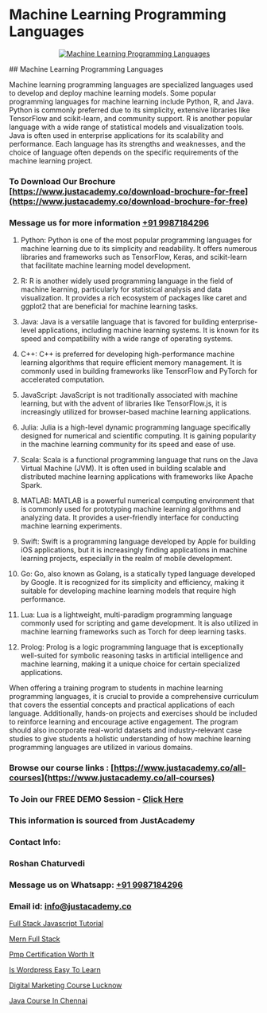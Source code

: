 # Machine Learning Programming Languages

<p align="center">
  <a href="https://justacademy.co/course-detail/machine-learning">
    <img src="https://justacademy.co/storage2/course_image/1709713428_course_image.webp" alt="Machine Learning Programming Languages">
  </a>
</p>
## Machine Learning Programming Languages

Machine learning programming languages are specialized languages used to develop and deploy machine learning models. Some popular programming languages for machine learning include Python, R, and Java. Python is commonly preferred due to its simplicity, extensive libraries like TensorFlow and scikit-learn, and community support. R is another popular language with a wide range of statistical models and visualization tools. Java is often used in enterprise applications for its scalability and performance. Each language has its strengths and weaknesses, and the choice of language often depends on the specific requirements of the machine learning project.
### To Download Our Brochure [https://www.justacademy.co/download-brochure-for-free](https://www.justacademy.co/download-brochure-for-free)
### Message us for more information [+91 9987184296](https://api.whatsapp.com/send?phone=919987184296)
1) Python: Python is one of the most popular programming languages for machine learning due to its simplicity and readability. It offers numerous libraries and frameworks such as TensorFlow, Keras, and scikit-learn that facilitate machine learning model development.

2) R: R is another widely used programming language in the field of machine learning, particularly for statistical analysis and data visualization. It provides a rich ecosystem of packages like caret and ggplot2 that are beneficial for machine learning tasks.

3) Java: Java is a versatile language that is favored for building enterprise-level applications, including machine learning systems. It is known for its speed and compatibility with a wide range of operating systems.

4) C++: C++ is preferred for developing high-performance machine learning algorithms that require efficient memory management. It is commonly used in building frameworks like TensorFlow and PyTorch for accelerated computation.

5) JavaScript: JavaScript is not traditionally associated with machine learning, but with the advent of libraries like TensorFlow.js, it is increasingly utilized for browser-based machine learning applications.

6) Julia: Julia is a high-level dynamic programming language specifically designed for numerical and scientific computing. It is gaining popularity in the machine learning community for its speed and ease of use.

7) Scala: Scala is a functional programming language that runs on the Java Virtual Machine (JVM). It is often used in building scalable and distributed machine learning applications with frameworks like Apache Spark.

8) MATLAB: MATLAB is a powerful numerical computing environment that is commonly used for prototyping machine learning algorithms and analyzing data. It provides a user-friendly interface for conducting machine learning experiments.

9) Swift: Swift is a programming language developed by Apple for building iOS applications, but it is increasingly finding applications in machine learning projects, especially in the realm of mobile development.

10) Go: Go, also known as Golang, is a statically typed language developed by Google. It is recognized for its simplicity and efficiency, making it suitable for developing machine learning models that require high performance.

11) Lua: Lua is a lightweight, multi-paradigm programming language commonly used for scripting and game development. It is also utilized in machine learning frameworks such as Torch for deep learning tasks.

12) Prolog: Prolog is a logic programming language that is exceptionally well-suited for symbolic reasoning tasks in artificial intelligence and machine learning, making it a unique choice for certain specialized applications.

When offering a training program to students in machine learning programming languages, it is crucial to provide a comprehensive curriculum that covers the essential concepts and practical applications of each language. Additionally, hands-on projects and exercises should be included to reinforce learning and encourage active engagement. The program should also incorporate real-world datasets and industry-relevant case studies to give students a holistic understanding of how machine learning programming languages are utilized in various domains.

### Browse our course links : [https://www.justacademy.co/all-courses](https://www.justacademy.co/all-courses) 
### To Join our FREE DEMO Session - [Click Here](https://www.justacademy.co/register-for-course-demo)


### This information is sourced from JustAcademy
### Contact Info:
### Roshan Chaturvedi
### Message us on Whatsapp: [+91 9987184296](https://api.whatsapp.com/send?phone=919987184296)
### Email id: [info@justacademy.co](mailto:info@justacademy.co)
                
[Full Stack Javascript Tutorial](https://www.linkedin.com/pulse/full-stack-javascript-tutorial-justacademy-beangaluru-ebl4c/)

[Mern Full Stack](https://www.linkedin.com/pulse/mern-full-stack-justacademy-boston-zjn9c/)

[Pmp Certification Worth It](https://medium.com/@akanshapatil/pmp-certification-worth-it-0513e877a8c8)

[Is Wordpress Easy To Learn](https://medium.com/@akanshapatil/is-wordpress-easy-to-learn-1a9a512d8e8b)

[Digital Marketing Course Lucknow](https://justacademyin.github.io/justacademy/digital-marketing-course-lucknow)

[Java Course In Chennai](https://justacademyin.github.io/justacademy/java-course-in-chennai)

